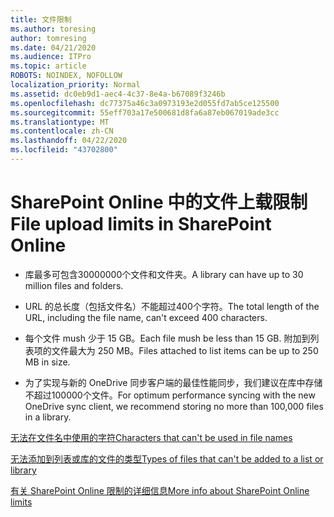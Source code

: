 ```yaml
---
title: 文件限制
ms.author: toresing
author: tomresing
ms.date: 04/21/2020
ms.audience: ITPro
ms.topic: article
ROBOTS: NOINDEX, NOFOLLOW
localization_priority: Normal
ms.assetid: dc0eb9d1-aec4-4c37-8e4a-b67089f3246b
ms.openlocfilehash: dc77375a46c3a0973193e2d055fd7ab5ce125500
ms.sourcegitcommit: 55eff703a17e500681d8fa6a87eb067019ade3cc
ms.translationtype: MT
ms.contentlocale: zh-CN
ms.lasthandoff: 04/22/2020
ms.locfileid: "43702800"
---
```

# <a name="file-upload-limits-in-sharepoint-online"></a><span data-ttu-id="43774-102">SharePoint Online 中的文件上载限制</span><span class="sxs-lookup"><span data-stu-id="43774-102">File upload limits in SharePoint Online</span></span>

- <span data-ttu-id="43774-103">库最多可包含30000000个文件和文件夹。</span><span class="sxs-lookup"><span data-stu-id="43774-103">A library can have up to 30 million files and folders.</span></span>
    
- <span data-ttu-id="43774-104">URL 的总长度（包括文件名）不能超过400个字符。</span><span class="sxs-lookup"><span data-stu-id="43774-104">The total length of the URL, including the file name, can't exceed 400 characters.</span></span>
    
- <span data-ttu-id="43774-105">每个文件 mush 少于 15 GB。</span><span class="sxs-lookup"><span data-stu-id="43774-105">Each file mush be less than 15 GB.</span></span> <span data-ttu-id="43774-106">附加到列表项的文件最大为 250 MB。</span><span class="sxs-lookup"><span data-stu-id="43774-106">Files attached to list items can be up to 250 MB in size.</span></span>
    
- <span data-ttu-id="43774-107">为了实现与新的 OneDrive 同步客户端的最佳性能同步，我们建议在库中存储不超过100000个文件。</span><span class="sxs-lookup"><span data-stu-id="43774-107">For optimum performance syncing with the new OneDrive sync client, we recommend storing no more than 100,000 files in a library.</span></span> 
    
[<span data-ttu-id="43774-108">无法在文件名中使用的字符</span><span class="sxs-lookup"><span data-stu-id="43774-108">Characters that can't be used in file names</span></span>](https://go.microsoft.com/fwlink/?linkid=866430)
  
[<span data-ttu-id="43774-109">无法添加到列表或库的文件的类型</span><span class="sxs-lookup"><span data-stu-id="43774-109">Types of files that can't be added to a list or library</span></span>](https://go.microsoft.com/fwlink/?linkid=273757)
  
[<span data-ttu-id="43774-110">有关 SharePoint Online 限制的详细信息</span><span class="sxs-lookup"><span data-stu-id="43774-110">More info about SharePoint Online limits</span></span>](https://go.microsoft.com/fwlink/?linkid=271273)
  

